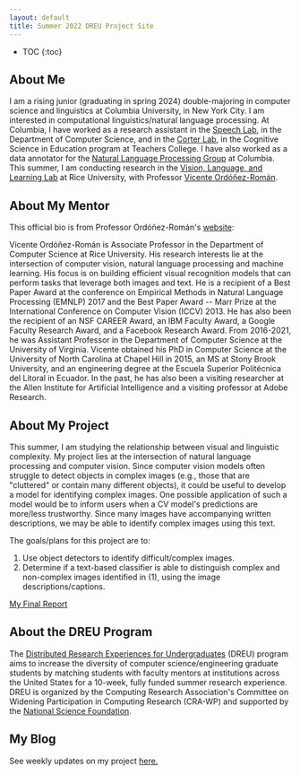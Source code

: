 ```yaml
---
layout: default
title: Summer 2022 DREU Project Site
---
```


* TOC
{:toc}

## About Me

I am a rising junior (graduating in spring 2024) double-majoring in computer science and linguistics at Columbia University, in New York City. I am interested in computational linguistics/natural language processing. At Columbia, I have worked as a research assistant in the [Speech Lab](https://www.cs.columbia.edu/areas/speech/), in the Department of Computer Science, and in the [Corter Lab](https://www.tc.columbia.edu/faculty/jec34/), in the Cognitive Science in Education program at Teachers College. I have also worked as a data annotator for the [Natural Language Processing Group](https://www.cs.columbia.edu/areas/speech/) at Columbia. This summer, I am conducting research in the [Vision, Language, and Learning Lab](https://www.vislang.ai/) at Rice University, with Professor [Vicente Ordóñez-Román](https://www.cs.rice.edu/~vo9/).

## About My Mentor

This official bio is from Professor Ordóñez-Román's [website](https://www.cs.rice.edu/~vo9/):

Vicente Ordóñez-Román is Associate Professor in the Department of Computer Science at Rice University. His research interests lie at the intersection of computer vision, natural language processing and machine learning. His focus is on building efficient visual recognition models that can perform tasks that leverage both images and text. He is a recipient of a Best Paper Award at the conference on Empirical Methods in Natural Language Processing (EMNLP) 2017 and the Best Paper Award -- Marr Prize at the International Conference on Computer Vision (ICCV) 2013. He has also been the recipient of an NSF CAREER Award, an IBM Faculty Award, a Google Faculty Research Award, and a Facebook Research Award. From 2016-2021, he was Assistant Professor in the Department of Computer Science at the University of Virginia. Vicente obtained his PhD in Computer Science at the University of North Carolina at Chapel Hill in 2015, an MS at Stony Brook University, and an engineering degree at the Escuela Superior Politécnica del Litoral in Ecuador. In the past, he has also been a visiting researcher at the Allen Institute for Artificial Intelligence and a visiting professor at Adobe Research.

## About My Project

This summer, I am studying the relationship between visual and linguistic complexity. My project lies at the intersection of natural language processing and computer vision. Since computer vision models often struggle to detect objects in complex images (e.g., those that are "cluttered" or contain many different objects), it could be useful to develop a model for identifying complex images. One possible application of such a model would be to inform users when a CV model's predictions are more/less trustworthy. Since many images have accompanying written descriptions, we may be able to identify complex images using this text.

The goals/plans for this project are to:
1. Use object detectors to identify difficult/complex images.
2. Determine if a text-based classifier is able to distinguish complex and non-complex images identified in (1), using the image descriptions/captions.

[My Final Report](files/finalreport.pdf)

## About the DREU Program

The [Distributed Research Experiences for Undergraduates](https://cra.org/cra-wp/dreu/) (DREU) program aims to increase the diversity of computer science/engineering graduate students by matching students with faculty mentors at institutions across the United States for a 10-week, fully funded summer research experience. DREU is organized by the Computing Research Association's Committee on Widening Participation in Computing Research (CRA-WP) and supported by the [National Science Foundation](https://www.nsf.gov/funding/pgm_summ.jsp?pims_id=503593).

## My Blog

See weekly updates on my project [here.](blog.html)
